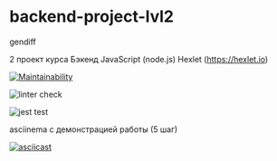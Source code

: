 # backend-project-lvl2
gendiff

2 проект курса Бэкенд JavaScript (node.js) Hexlet (https://hexlet.io)

[![Maintainability](https://api.codeclimate.com/v1/badges/8dc56bf349d655df065f/maintainability)](https://codeclimate.com/github/svezr/backend-project-lvl2/maintainability)

![linter check](https://github.com/svezr/backend-project-lvl2/workflows/linter%20check/badge.svg)

![jest test](https://github.com/svezr/backend-project-lvl2/workflows/jest%20test/badge.svg)

asciinema с демонстрацией работы (5 шаг)

[![asciicast](https://asciinema.org/a/Wa2GicS6Tp6ThCaLO8LNwyx5R.svg)](https://asciinema.org/a/Wa2GicS6Tp6ThCaLO8LNwyx5R)


